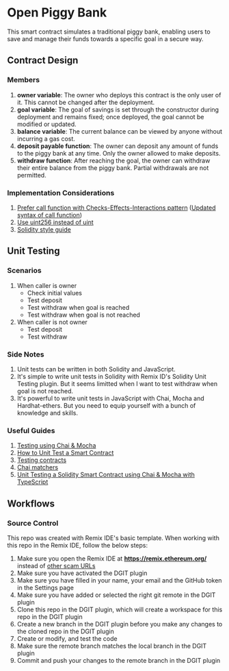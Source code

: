# Open Piggy Bank

This smart contract simulates a traditional piggy bank, enabling users to save and manage their funds towards a specific goal in a secure way.

## Contract Design

### Members

1. **owner variable**: The owner who deploys this contract is the only user of it. This cannot be changed after the deployment.
2. **goal variable**: The goal of savings is set through the constructor during deployment and remains fixed; once deployed, the goal cannot be modified or updated.
3. **balance variable**: The current balance can be viewed by anyone without incurring a gas cost.
4. **deposit payable function**: The owner can deposit any amount of funds to the piggy bank at any time. Only the owner allowed to make deposits.
5. **withdraw function**: After reaching the goal, the owner can withdraw their entire balance from the piggy bank. Partial withdrawals are not permitted.

### Implementation Considerations

1. [Prefer call function with Checks-Effects-Interactions pattern](https://consensys.io/diligence/blog/2019/09/stop-using-soliditys-transfer-now/) ([Updated syntax of call function](https://ethereum.stackexchange.com/questions/19341/address-send-vs-address-transfer-best-practice-usage))
2. [Use uint256 instead of uint](https://ethereum.stackexchange.com/questions/43241/why-write-uint256-instead-of-uint-if-theyre-the-same-thing)
3. [Solidity style guide](https://docs.soliditylang.org/en/latest/style-guide.html)

## Unit Testing

### Scenarios

1. When caller is owner
   - Check initial values
   - Test deposit
   - Test withdraw when goal is reached
   - Test withdraw when goal is not reached
2. When caller is not owner
   - Test deposit
   - Test withdraw

### Side Notes

1. Unit tests can be written in both Solidity and JavaScript.
2. It's simple to write unit tests in Solidity with Remix ID's Solidity Unit Testing plugin. But it seems limitted when I want to test withdraw when goal is not reached.
3. It's powerful to write unit tests in JavaScript with Chai, Mocha and Hardhat-ethers. But you need to equip yourself with a bunch of knowledge and skills.

### Useful Guides

1. [Testing using Chai & Mocha](https://remix-ide.readthedocs.io/en/latest/testing_using_Chai_%26_Mocha.html)
2. [How to Unit Test a Smart Contract](https://docs.alchemy.com/docs/how-to-unit-test-a-smart-contract)
3. [Testing contracts](https://hardhat.org/tutorial/testing-contracts)
4. [Chai matchers](https://ethereum-waffle.readthedocs.io/en/latest/matchers.html)
5. [Unit Testing a Solidity Smart Contract using Chai & Mocha with TypeScript](https://dev.to/carlomigueldy/unit-testing-a-solidity-smart-contract-using-chai-mocha-with-typescript-3gcj)

## Workflows

### Source Control

This repo was created with Remix IDE's basic template. When working with this repo in the Remix IDE, follow the below steps:

1. Make sure you open the Remix IDE at **https://remix.ethereum.org/** instead of [other scam URLs](https://medium.com/remix-ide/remix-in-youtube-crypto-scams-71c338da32d)
2. Make sure you have activated the DGIT plugin
3. Make sure you have filled in your name, your email and the GitHub token in the Settings page
4. Make sure you have added or selected the right git remote in the DGIT plugin
5. Clone this repo in the DGIT plugin, which will create a workspace for this repo in the DGIT plugin
6. Create a new branch in the DGIT plugin before you make any changes to the cloned repo in the DGIT plugin
7. Create or modify, and test the code
8. Make sure the remote branch matches the local branch in the DGIT plugin
9. Commit and push your changes to the remote branch in the DGIT plugin
